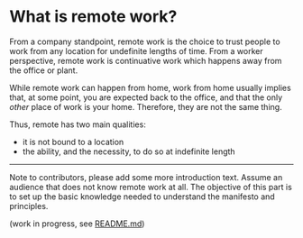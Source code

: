 # What is remote work?

From a company standpoint, remote work is the choice to trust people to work from any location for undefinite lengths of time. From a worker perspective, remote work is continuative work which happens away from the office or plant.

While remote work can happen from home, work from home usually implies that, at some point, you are expected back to the office, and that the only *other* place of work is your home. Therefore, they are not the same thing.

Thus, remote has two main qualities:

* it is not bound to a location
* the ability, and the necessity, to do so at indefinite length


---

Note to contributors, please add some more introduction text. Assume an audience that does not know remote work at all. The objective of this part is to set up the basic knowledge needed to understand the manifesto and principles.

(work in progress, see [README.md](./README.md))

